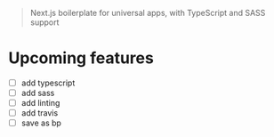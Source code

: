 > Next.js boilerplate for universal apps, with TypeScript and SASS support

# Upcoming features
- [ ] add typescript
- [ ] add sass
- [ ] add linting
- [ ] add travis
- [ ] save as bp
